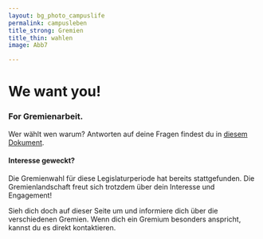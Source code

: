 ```yaml
---
layout: bg_photo_campuslife
permalink: campusleben
title_strong: Gremien
title_thin: wahlen
image: Abb7

---
```

# We want you!

### For Gremienarbeit.

Wer wählt wen warum? Antworten auf deine Fragen findest du in [diesem Dokument](https://wiki.htw-berlin.de/confluence/display/htwberlinasta/Dokumente+der+Studierendenschaft?preview=/101319356/117047660/Kurzbericht_Protokoll_Infoveranstaltung_Gremienwahlen_11_05_2021.docx).

#### Interesse geweckt?

Die Gremienwahl für diese Legislaturperiode hat bereits stattgefunden. Die Gremienlandschaft freut sich trotzdem über dein Interesse und Engagement! 

Sieh dich doch auf dieser Seite um und informiere dich über die verschiedenen Gremien. Wenn dich ein Gremium besonders anspricht, kannst du es direkt kontaktieren.  